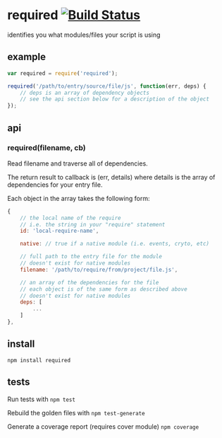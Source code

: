 # required [![Build Status](https://secure.travis-ci.org/shtylman/node-required.png)](http://travis-ci.org/shtylman/node-required)

identifies you what modules/files your script is using

## example

```javascript
var required = require('required');

required('/path/to/entry/source/file/js', function(err, deps) {
    // deps is an array of dependency objects
    // see the api section below for a description of the object
});
```

## api

### required(filename, cb)

Read filename and traverse all of dependencies.

The return result to callback is (err, details) where details is the array of dependencies for your entry file.

Each object in the array takes the following form:

```javascript
{
    // the local name of the require
    // i.e. the string in your "require" statement
    id: 'local-require-name',

    native: // true if a native module (i.e. events, cryto, etc)

    // full path to the entry file for the module
    // doesn't exist for native modules
    filename: '/path/to/require/from/project/file.js',

    // an array of the dependencies for the file
    // each object is of the same form as described above
    // doesn't exist for native modules
    deps: [
        ...
    ]
},
```

## install

```shell
npm install required
```

## tests

Run tests with ```npm test```

Rebuild the golden files with ```npm test-generate```

Generate a coverage report (requires cover module) ```npm coverage```

